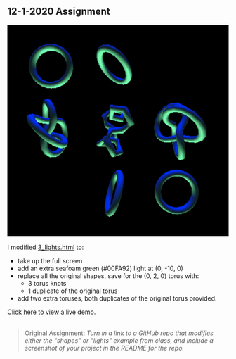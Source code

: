 12-1-2020 Assignment
---
![Screenshot](screenshot.png)

I modified [3_lights.html](https://ryoma.ms/CMPM35/Assignments/12-1-2020/3_lights.html) to:
- take up the full screen
- add an extra seafoam green (#00FA92) light at (0, -10, 0)
- replace all the original shapes, save for the (0, 2, 0) torus with:
    - 3 torus knots
    - 1 duplicate of the original torus
- add two extra toruses, both duplicates of the original torus provided.

[Click here to view a live demo.](https://ryoma.ms/CMPM35/Assignments/12-1-2020/3_lights.html)
<br>
<br>
>Original Assignment: _Turn in a link to a GitHub repo that modifies either the "shapes" or "lights" example from class, and include a screenshot of your project in the README for the repo._ 